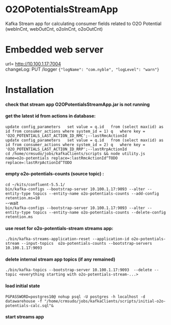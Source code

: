 # O2OPotentialsStreamApp
Kafka Stream app for calculating consumer fields related to O2O Potential (webInCnt, webOutCnt, o2oInCnt, o2oOutCnt)

# Embedded web server
url= http://10.100.1.17:7004  
changeLog: PUT /logger `{"logName": "com.nyble", "logLevel": "warn"}`


# Installation

#### check that stream app O2OPotentialsStreamApp.jar is not running

#### get the latest id from actions in database:
`update config_parameters  
 set value = q.id  
 from (select max(id) as id from consumer_actions where system_id = 1) q  
 where key = 'O2O_POTENTIALS_LAST_ACTION_ID_RMC';--lastRmcActionId`  
`update config_parameters  
 set value = q.id  
 from (select max(id) as id from consumer_actions where system_id = 2) q  
 where key = 'O2O_POTENTIALS_LAST_ACTION_ID_RRP';--lastRrpActionId`  
`cd /home/crmsudo/jobs/kafkaClients/scripts && node utility.js name=o2o-potentials replace=:lastRmcActionId^TODO replace=:lastRrpActionId^TODO`  

#### empty o2o-potentials-counts (source topic) :
`cd ~/kits/confluent-5.5.1/`  
`bin/kafka-configs --bootstrap-server 10.100.1.17:9093 --alter --entity-type topics --entity-name o2o-potentials-counts --add-config retention.ms=10`  
--wait  
`bin/kafka-configs --bootstrap-server 10.100.1.17:9093 --alter --entity-type topics --entity-name o2o-potentials-counts --delete-config retention.ms`  

#### use reset for o2o-potentials-stream streams app:
`./bin/kafka-streams-application-reset --application-id o2o-potentials-stream --input-topics  o2o-potentials-counts --bootstrap-servers 10.100.1.17:9093`

#### delete internal stream app topics (if any remained)  
`./bin/kafka-topics --bootstrap-server 10.100.1.17:9093  --delete --topic <everything starting with o2o-potentials-stream-...>`

#### load initial state
`PGPASSWORD=postgres10@ nohup psql -U postgres -h localhost -d datawarehouse -f "/home/crmsudo/jobs/kafkaClients/scripts/initial-o2o-potentials-calc.sql"&`

#### start streams app

